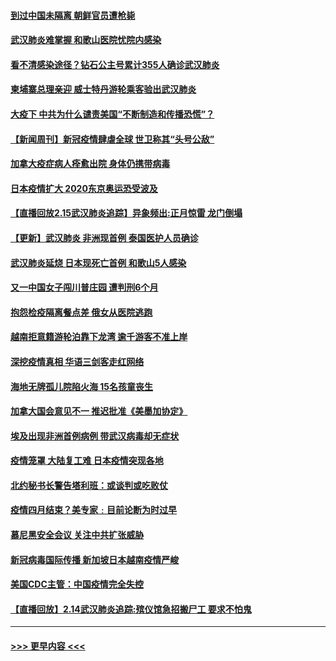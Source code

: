 #### [到过中国未隔离 朝鲜官员遭枪毙](../pages/prog202/a102778383.md?t=02161322) 
#### [武汉肺炎难掌握 和歌山医院忧院内感染](../pages/prog202/a102778376.md?t=02161322) 
#### [看不清感染途径？钻石公主号累计355人确诊武汉肺炎](../pages/prog202/a102778335.md?t=02161322) 
#### [柬埔寨总理亲迎 威士特丹游轮乘客验出武汉肺炎](../pages/prog202/a102777842.md?t=02161322) 
#### [大疫下 中共为什么谴责美国“不断制造和传播恐慌”？](../pages/prog202/a102778285.md?t=02161322) 
#### [【新闻周刊】新冠疫情肆虐全球 世卫称其“头号公敌”](../pages/prog202/a102778196.md?t=02161322) 
#### [加拿大疫症病人痊愈出院 身体仍携带病毒](../pages/prog202/a102778061.md?t=02161322) 
#### [日本疫情扩大 2020东京奥运恐受波及](../pages/prog202/a102778049.md?t=02161322) 
#### [【直播回放2.15武汉肺炎追踪】异象频出:正月惊雷 龙门倒塌](../pages/prog202/a102777974.md?t=02161322) 
#### [【更新】武汉肺炎 非洲现首例 泰国医护人员确诊](../pages/prog202/a102770740.md?t=02161322) 
#### [武汉肺炎延烧 日本现死亡首例 和歌山5人感染](../pages/prog202/a102777815.md?t=02161322) 
#### [又一中国女子闯川普庄园 遭判刑6个月](../pages/prog202/a102777673.md?t=02161322) 
#### [抱怨检疫隔离餐点差 俄女从医院逃跑](../pages/prog202/a102777667.md?t=02161322) 
#### [越南拒意籍游轮泊靠下龙湾 逾千游客不准上岸](../pages/prog202/a102777646.md?t=02161322) 
#### [深挖疫情真相 华语三剑客走红网络](../pages/prog202/a102777624.md?t=02161322) 
#### [海地无牌孤儿院陷火海 15名孩童丧生](../pages/prog202/a102777620.md?t=02161322) 
#### [加拿大国会意见不一 推迟批准《美墨加协定》](../pages/prog202/a102777575.md?t=02161322) 
#### [埃及出现非洲首例病例 带武汉病毒却无症状](../pages/prog202/a102777559.md?t=02161322) 
#### [疫情笼罩 大陆复工难 日本疫情突现各地](../pages/prog202/a102777455.md?t=02161322) 
#### [北约秘书长警告塔利班：或谈判或吃败仗](../pages/prog202/a102777442.md?t=02161322) 
#### [疫情四月结束？美专家﹕目前论断为时过早](../pages/prog202/a102777248.md?t=02161322) 
#### [慕尼黑安全会议 关注中共扩张威胁](../pages/prog202/a102777254.md?t=02161322) 
#### [新冠病毒国际传播 新加坡日本越南疫情严峻](../pages/prog202/a102777245.md?t=02161322) 
#### [美国CDC主管：中国疫情完全失控](../pages/prog202/a102777236.md?t=02161322) 
#### [【直播回放】2.14武汉肺炎追踪:殡仪馆急招搬尸工 要求不怕鬼](../pages/prog202/a102777141.md?t=02161322) 

----
#### [ >>> 更早内容 <<< ](../indexes/prog202-earlier.md)
